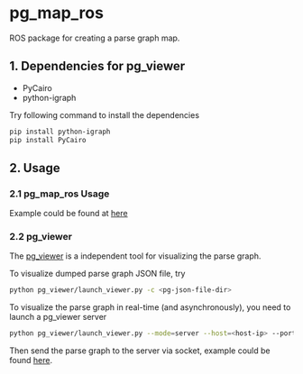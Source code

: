 # pg_map_ros

ROS package for creating a parse graph map.


## 1. Dependencies for pg_viewer

- PyCairo
- python-igraph

Try following command to install the dependencies

```bash
pip install python-igraph
pip install PyCairo
```

## 2. Usage

### 2.1 pg_map_ros Usage

Example could be found at [here](tests/)


### 2.2 pg_viewer

The [pg_viewer](pg_viewer/) is a independent tool for visualizing the parse graph.

To visualize dumped parse graph JSON file, try
```bash
python pg_viewer/launch_viewer.py -c <pg-json-file-dir>
```

To visualize the parse graph in real-time (and asynchronously), you need to launch a pg_viewer server
```bash
python pg_viewer/launch_viewer.py --mode=server --host=<host-ip> --port=<port>
```
Then send the parse graph to the server via socket, example could be found [here](tests/test_socket_client.cpp).
